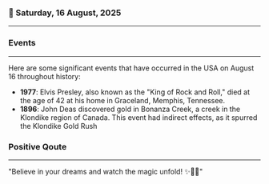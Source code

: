 ### 📅 Saturday, 16 August, 2025
------
### Events
------
Here are some significant events that have occurred in the USA on August 16 throughout history:

- **1977**: Elvis Presley, also known as the "King of Rock and Roll," died at the age of 42 at his home in Graceland, Memphis, Tennessee.
- **1896**: John Deas discovered gold in Bonanza Creek, a creek in the Klondike region of Canada. This event had indirect effects, as it spurred the Klondike Gold Rush
### Positive Qoute
------
"Believe in your dreams and watch the magic unfold! ✨🌟🌈"
